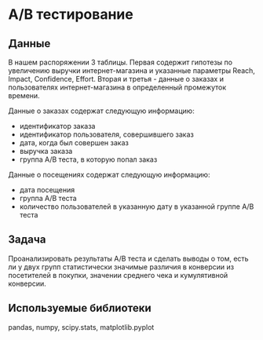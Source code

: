 # А/B тестирование
## Данные
В нашем распоряжении 3 таблицы. Первая содержит гипотезы по увеличению выручки интернет-магазина и указанные параметры Reach, Impact, Confidence, Effort. Вторая и третья - данные о заказах и пользователях интернет-магазина в определенный промежуток времени. 

Данные о заказах содержат следующую информацию:
- идентификатор заказа
- идентификатор пользователя, совершившего заказ
- дата, когда был совершен заказ
- выручка заказа
- группа А/В теста, в которую попал заказ

Данные о посещениях содержат следующую информацию:
- дата посещения
- группа А/В теста
- количество пользователей в указанную дату в указанной группе А/В теста

## Задача
Проанализировать результаты А/В теста и сделать выводы о том, есть ли у двух групп статистически значимые различия в конверсии из посетителей в покупки, значении среднего чека и кумулятивной конверсии.

## Используемые библиотеки
pandas, numpy, scipy.stats, matplotlib.pyplot
